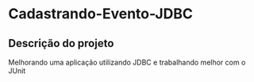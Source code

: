 # Cadastrando-Evento-JDBC

<h2>Descrição do projeto</h2>

<p>Melhorando uma aplicação utilizando JDBC e trabalhando melhor com o JUnit</p>
